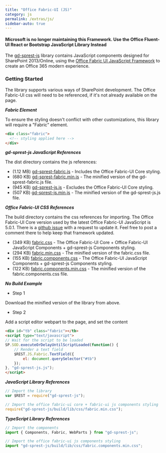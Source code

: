 ```yaml
---
title: "Office Fabric-UI (JS)"
category: js
permalink: /extras/js/
sidebar-auto: true
---
```

#### Microsoft is no longer maintaining this Framework. Use the Office Fluent-UI React or Bootstrap JavaScript Library Instead

The [gd-sprest-js](https://github.com/gunjandatta/sprest-js) library contains JavaScript components designed for SharePoint 2013/Online, using the [Office Fabric UI JavaScript Framework](https://dev.office.com/fabric-js) to create an Office 365 modern experience.

### Getting Started

The library supports various ways of SharePoint development. The Office Fabric-UI css will need to be referenced, if it's not already available on the page.

**_Fabric Element_**

To ensure the styling doesn't conflict with other customizations, this library will require a "Fabric" element.
```html
<div class="fabric">
  <!-- styling applied here -->
</div>
```

**_gd-sprest-js JavaScript References_**

The dist directory contains the js references:

- (1.12 MB) [gd-sprest-fabric.js](https://raw.githubusercontent.com/gunjandatta/sprest-js/master/dist/gd-sprest-fabric.js) - Includes the Office Fabric-UI Core styling.
- (680 KB) [gd-sprest-fabric.min.js](https://raw.githubusercontent.com/gunjandatta/sprest-js/master/dist/gd-sprest-fabric.min.js) - The minified version of the gd-sprest-fabric.js file.
- (945 KB) [gd-sprest-js.js](https://raw.githubusercontent.com/gunjandatta/sprest-js/master/dist/gd-sprest-js.js) - Excludes the Office Fabric-UI Core styling.
- (507 KB) [gd-sprest-js.min.js](https://raw.githubusercontent.com/gunjandatta/sprest-js/master/dist/gd-sprest-js.min.js) - The minified version of the gd-sprest-js.js file.

**_Office Fabric-UI CSS References_**

The build directory contains the css references for importing. The Office Fabric-UI Core version used by the latest Office Fabric-UI JavaScript is 5.0.1. There is a [github issue](https://github.com/OfficeDev/office-ui-fabric-js/issues/346) with a request to update it. Feel free to post a comment there to help keep that framework updated.

- (349 KB) [fabric.css](https://raw.githubusercontent.com/gunjandatta/sprest-js/master/dist/fabric.css) - The Office Fabric-UI Core + Office Fabric-UI JavaScript Components + gd-sprest-js Components styling.
- (294 KB) [fabric.min.css](https://raw.githubusercontent.com/gunjandatta/sprest-js/master/dist/fabric.min.css) - The minified version of the fabric.css file.
- (155 KB) [fabric.components.css](https://raw.githubusercontent.com/gunjandatta/sprest-js/master/dist/fabric.components.css) - The Office Fabric-UI JavaScript Components + gd-sprest-js Components styling.
- (122 KB) [fabric.components.min.css](https://raw.githubusercontent.com/gunjandatta/sprest-js/master/dist/fabric.components.min.css) - The minified version of the fabric.components.css file.

**_No Build Example_**

- Step 1

Download the minified version of the library from above.

- Step 2

Add a script editor webpart to the page, and set the content

```html
<div id="tb" class="fabric"></tb>
<script type="text/javascript">
// Wait for the script to be loaded
SP.SOD.executeOrDelayUntilScriptLoaded(function() {
    // Render a text field
    $REST.JS.Fabric.TextField({
        el: document.querySelector("#tb")
    });
}, "gd-sprest-js.js");
</script>
```

**_JavaScript Library References_**

```js
// Import the library
var $REST = require("gd-sprest-js");

// Import the office fabric-ui core + fabric-ui js components styling
require("gd-sprest-js/build/lib/css/fabric.min.css");
```

**_TypeScript Library References_**

```ts
// Import the components
import { Components, Fabric, WebParts } from "gd-sprest-js";

// Import the office fabric-ui js components styling
import "gd-sprest-js/build/lib/css/fabric.components.min.css";
```